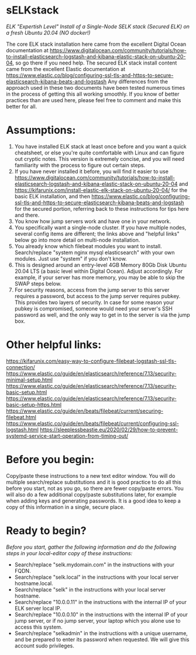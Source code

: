# sELKstack

*ELK "Expertish Level" Install of a Single-Node SELK stack (Secured ELK) on a fresh Ubuntu 20.04 (NO docker!)*

The core ELK stack installation here came from the excellent Digital Ocean documentation at https://www.digitalocean.com/community/tutorials/how-to-install-elasticsearch-logstash-and-kibana-elastic-stack-on-ubuntu-20-04, so go there if you need help.
The secured ELK stack install content came from the excellent Elastic documentation at https://www.elastic.co/blog/configuring-ssl-tls-and-https-to-secure-elasticsearch-kibana-beats-and-logstash
Any differences from the approach used in these two documents have been tested numerous times in the process of getting this all working smoothly.
If you know of better practices than are used here, please feel free to comment and make this better for all.

# Assumptions:

1. You have installed ELK stack at least once before and you want a quick cheatsheet, or else you're quite comfortable with Linux and can figure out cryptic notes. This version is extremely concise, and you will need familiarity with the process to figure out certain steps.
1. If you have never installed it before, you will find it easier to use https://www.digitalocean.com/community/tutorials/how-to-install-elasticsearch-logstash-and-kibana-elastic-stack-on-ubuntu-20-04 and https://kifarunix.com/install-elastic-elk-stack-on-ubuntu-20-04/ for the basic ELK installation, and then https://www.elastic.co/blog/configuring-ssl-tls-and-https-to-secure-elasticsearch-kibana-beats-and-logstash for the secured portion, referring back to these instructions for tips here and there.
1. You know how jump servers work and have one in your network.
1. You specifically want a single-node cluster. If you have multiple nodes, several config items are different; the links above and "helpful links" below go into more detail on multi-node installation.
1. You already know which filebeat modules you want to install. Search/replace "system nginx mysql elasticsearch" with your own modules. Just use "system" if you don't know.
1. This is designed around an entry-level 4GB Memory 80Gb Disk Ubuntu 20.04 LTS (a basic level within Digital Ocean). Adjust accordingly. For example, if your server has more memory, you may be able to skip the SWAP steps below.
1. For security reasons, access from the jump server to this server requires a password, but access to the jump server requires pubkey. This provides two layers of security. In case for some reason your pubkey is compromised, someone would need your server's SSH password as well, and the only way to get in to the server is via the jump box.

# Other helpful links:

https://kifarunix.com/easy-way-to-configure-filebeat-logstash-ssl-tls-connection/
https://www.elastic.co/guide/en/elasticsearch/reference/7.13/security-minimal-setup.html
https://www.elastic.co/guide/en/elasticsearch/reference/7.13/security-basic-setup.html
https://www.elastic.co/guide/en/elasticsearch/reference/7.13/security-basic-setup-https.html
https://www.elastic.co/guide/en/beats/filebeat/current/securing-filebeat.html
https://www.elastic.co/guide/en/beats/filebeat/current/configuring-ssl-logstash.html
https://sleeplessbeastie.eu/2020/02/29/how-to-prevent-systemd-service-start-operation-from-timing-out/

# Before you begin:

Copy/paste these instructions to a new text editor window. You will do multiple search/replace substitutions and it is good practice to do all this before you start, not as you go, so there are fewer copy/paste errors.
You will also do a few additional copy/paste substitutions later, for example when adding keys and generating passwords. It is a good idea to keep a copy of this information in a single, secure place.

# Ready to begin? 

*Before you start, gather the following information and do the following steps in your local-editor copy of these instructions:*

- Search/replace "selk.mydomain.com" in the instructions with your FQDN.
- Search/replace "selk.local" in the instructions with your local server hostname.local.
- Search/replace "selk" in the instructions with your local server hostname.
- Search/replace "10.0.0.11" in the instructions with the internal IP of your ELK server local IP.
- Search/replace "10.0.0.10" in the instructions with the internal IP of your jump server, or if no jump server, your laptop which you alone use to access this system.
- Search/replace "selkadmin" in the instructions with a unique username, and be prepared to enter its password when requested. We will give this account sudo privileges.
